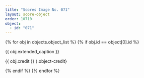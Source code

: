 ```yaml
---
title: "Scores Image No. 071"
layout: score-object
order: 10710
object:
  - id: "071"
---
```


{% for obj in objects.object_list %}
{% if obj.id == object[0].id %}

{{ obj.extended_caption }}

{{ obj.credit }} {.object-credit}

{% endif %}
{% endfor %}

